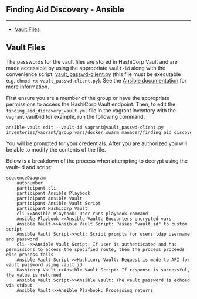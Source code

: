 ## Finding Aid Discovery - Ansible
---

- [Vault Files](#vault-files)

## Vault Files

The passwords for the vault files are stored in HashiCorp Vault and are made accessible by using the appropriate `vault-id` along with the convenience script: [vault_passwd-client.py](vault_passwd-client.py) (this file must be executable e.g. `chmod +x vault_passwd-client.py`). See the [Ansible documentation](https://docs.ansible.com/ansible/latest/user_guide/vault.html#storing-passwords-in-third-party-tools-with-vault-password-client-scripts) for more information.

First ensure you are a member of the group or have the appropriate permissions to access the HashiCorp Vault endpoint. Then, to edit the `finding_aid_discovery_vault.yml` file  in the vagrant inventory with the `vagrant` vault-id for example, run the following command:

```
ansible-vault edit --vault-id vagrant@vault_passwd-client.py inventories/vagrant/group_vars/docker_swarm_manager/finding_aid_discovery_vault.yml
```

You will be prompted for your credentials. After you are authorized you will be able to modify the contents of the file. 


Below is a breakdown of the process when attempting to decrypt using the vault-id and script:

```mermaid
sequenceDiagram
    autonumber
    participant cli
    participant Ansible Playbook
    participant Ansible Vault
    participant Ansible Vault Script
    participant Hashicorp Vault
    cli->>Ansible Playbook: User runs playbook command
    Ansible Playbook->>Ansible Vault: Encounters encrypted vars
    Ansible Vault->>Ansible Vault Script: Passes "vault_id" to custom script
    Ansible Vault Script->>cli: Script prompts for users ldap username and password
    cli-->>Ansible Vault Script: If user is authenticated and has permissions to access the specified route, then the process proceeds else process fails
    Ansible Vault Script->>Hashicorp Vault: Request is made to API for vault password using vault_id
    Hashicorp Vault->>Ansible Vault Script: If response is successful, the value is returned
    Ansible Vault Script->>Ansible Vault: The vault password is echoed via stdout
    Ansible Vault->>Ansible Playbook: Processing returns
```
